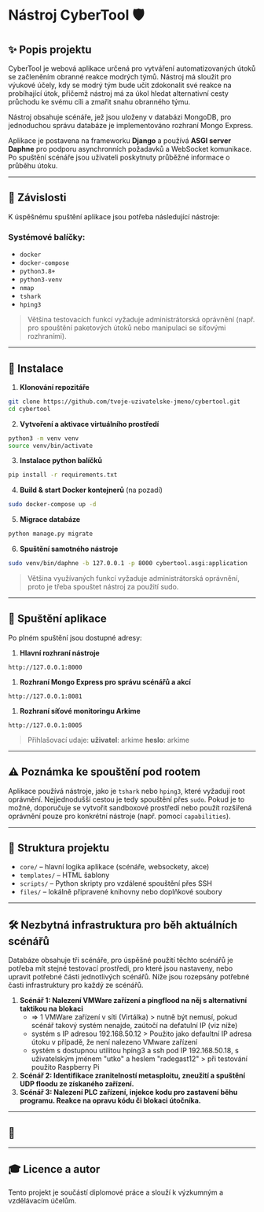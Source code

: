 # Nástroj CyberTool 🛡️

## ✨ Popis projektu

CyberTool je webová aplikace určená pro vytváření automatizovaných útoků se začleněním obranné reakce modrých týmů. Nástroj má sloužit pro výukové účely, kdy se modrý tým bude učit zdokonalit své reakce na probíhající útok, přičemž nástroj má za úkol hledat alternativní cesty průchodu ke svému cíli a zmařit snahu obranného týmu.

Nástroj obsahuje scénáře, jež jsou uloženy v databázi MongoDB, pro jednoduchou správu databáze je implementováno rozhraní Mongo Express.

Aplikace je postavena na frameworku **Django** a používá **ASGI server Daphne** pro podporu asynchronních požadavků a WebSocket komunikace.
Po spuštění scénáře jsou uživateli poskytnuty průběžné informace o průběhu útoku.

---

## 🚧 Závislosti

K úspěšnému spuštění aplikace jsou potřeba následující nástroje:

### Systémové balíčky:

* `docker`
* `docker-compose`
* `python3.8+`
* `python3-venv`
* `nmap`
* `tshark`
* `hping3`

> Většina testovacích funkcí vyžaduje administrátorská oprávnění (např. pro spouštění paketových útoků nebo manipulaci se síťovými rozhraními).

---

## 🔧 Instalace

1. **Klonování repozitáře**

```bash
git clone https://github.com/tvoje-uzivatelske-jmeno/cybertool.git
cd cybertool
```

2. **Vytvoření a aktivace virtuálního prostředí**

```bash
python3 -m venv venv
source venv/bin/activate
```

3. **Instalace python balíčků**

```bash
pip install -r requirements.txt
```

4. **Build & start Docker kontejnerů** (na pozadí)

```bash
sudo docker-compose up -d
```

5. **Migrace databáze**

```bash
python manage.py migrate
```

6. **Spuštění samotného nástroje**

```bash
sudo venv/bin/daphne -b 127.0.0.1 -p 8000 cybertool.asgi:application
```
> Většina využívaných funkcí vyžaduje administrátorská oprávnění, proto je třeba spouštet nástroj za použití sudo. 
---

## 🚀 Spuštění aplikace

Po plném spuštění jsou dostupné adresy:

1. **Hlavní rozhraní nástroje**
```
http://127.0.0.1:8000
```
1. **Rozhraní Mongo Express pro správu scénářů a akcí**
```
http://127.0.0.1:8081
```
1. **Rozhraní síťové monitoringu Arkime**
```
http://127.0.0.1:8005
```
> Přihlašovací udaje:
> **uživatel**: arkime
> **heslo**: arkime
---

## ⚠️ Poznámka ke spouštění pod rootem

Aplikace používá nástroje, jako je `tshark` nebo `hping3`, které vyžadují root oprávnění. Nejjednodušší cestou je tedy spouštění přes `sudo`. Pokud je to možné, doporučuje se vytvořit sandboxové prostředí nebo použít rozšířená oprávnění pouze pro konkrétní nástroje (např. pomocí `capabilities`).

---

## 📁 Struktura projektu

* `core/` – hlavní logika aplikace (scénáře, websockety, akce)
* `templates/` – HTML šablony
* `scripts/` – Python skripty pro vzdálené spouštění přes SSH
* `files/` – lokálně připravené knihovny nebo doplňkové soubory

---
## 🛠️ Nezbytná infrastruktura pro běh aktuálních scénářů
Databáze obsahuje tři scénáře, pro úspěšné použití těchto scénářů je potřeba mít stejné testovací prostředi, pro které jsou nastaveny, nebo upravit potřebné části jednotlivých scénářů.
Níže jsou rozepsány potřebné časti infrastruktury pro každý ze scénářů.

1. **Scénář 1: Nalezení VMWare zařízení a pingflood na něj s alternativní taktikou na blokaci**
   * => 1 VMWare zařízení v síti (Virtálka) > nutně být nemusí, pokud scénář takový systém nenajde, zaútočí na defatulní IP (viz níže)
   * systém s IP adresou 192.168.50.12 > Použito jako defaultní IP adresa útoku v případě, že není nalezeno VMware zařízení
   * systém s dostupnou utilitou hping3 a ssh pod IP 192.168.50.18, s uživatelským jménem "utko" a heslem "radegast12" > při testování použito Raspberry Pi
3. **Scénář 2: Identifikace zranitelností metasploitu, zneužití a spuštění UDP floodu ze získaného zařízení.**
4. **Scénář 3: Nalezení PLC zařízení, injekce kodu pro zastavení běhu programu. Reakce na opravu kódu či blokaci útočníka.**

---
## 📌 

---



## 🎓 Licence a autor

Tento projekt je součástí diplomové práce a slouží k výzkumným a vzdělávacím účelům.
